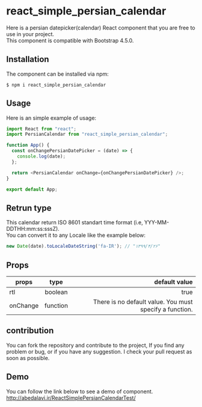 # react_simple_persian_calendar

Here is a persian datepicker(calendar) React component that you are free to use in your project.  
This component is compatible with Bootstrap 4.5.0.



## Installation
The component can be installed via npm:

```shell
$ npm i react_simple_persian_calendar
```


## Usage
Here is an simple example of usage:

```js
import React from "react";
import PersianCalendar from "react_simple_persian_calendar";

function App() {
  const onChangePersianDatePicker = (date) => {
    console.log(date);
  };

  return <PersianCalendar onChange={onChangePersianDatePicker} />;
}

export default App;
```

## Retrun type
This calendar return ISO 8601 standart time format (i.e, YYY-MM-DDTHH:mm:ss:sssZ).  
You can convert it to any Locale like the example below:

```js
new Date(date).toLocaleDateString('fa-IR'); // "۱۳۹۹/۴/۲۶"
```


## Props
| props        | type           | default value  |
| ------------- |:-------------:| -----:|
| rtl      | boolean | true |
|onChange|function|There is no default value. You must specify a function.


## contribution
You can fork the repository and contribute to the project, If you find any problem or bug, or if you have any suggestion. I check your pull request as soon as possible.

## Demo
You can follow the link below to see a demo of component.  
http://abedalavi.ir/ReactSimplePersianCalendarTest/